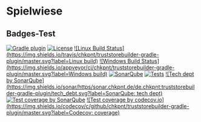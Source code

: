 # Spielwiese

## Badges-Test
[![Gradle plugin](https://img.shields.io/badge/plugins.gradle.org-de.chkpnt.truststorebuilder-blue.svg)](https://plugins.gradle.org/plugin/de.chkpnt.truststorebuilder)
[![License](https://img.shields.io/github/license/chkpnt/truststorebuilder-gradle-plugin.svg?label=License)](https://tldrlegal.com/license/apache-license-2.0-(apache-2.0))  
[![Linux Build Status](https://img.shields.io/travis/chkpnt/truststorebuilder-gradle-plugin/master.svg?label=Linux build)](https://travis-ci.org/chkpnt/truststorebuilder-gradle-plugin)
[![Windows Build Status](https://img.shields.io/appveyor/ci/chkpnt/truststorebuilder-gradle-plugin/master.svg?label=Windows build)](https://ci.appveyor.com/project/chkpnt/truststorebuilder-gradle-plugin/branch/master)
[![SonarQube](https://img.shields.io/badge/SonarQube-sonar.chkpnt.de-blue.svg)](https://sonar.chkpnt.de/dashboard?id=de.chkpnt%3Atruststorebuilder-gradle-plugin&did=1)
[![Tests](https://img.shields.io/sonar/https/sonar.chkpnt.de/de.chkpnt:truststorebuilder-gradle-plugin/tests.svg)](https://sonar.chkpnt.de/drilldown/measures?id=de.chkpnt%3Atruststorebuilder-gradle-plugin&metric=tests)
[![Tech dept by SonarQube](https://img.shields.io/sonar/https/sonar.chkpnt.de/de.chkpnt:truststorebuilder-gradle-plugin/tech_debt.svg?label=SonarQube: tech dept)](https://codecov.io/github/chkpnt/truststorebuilder-gradle-plugin?branch=master)
[![Test coverage by SonarQube](https://img.shields.io/sonar/https/sonar.chkpnt.de/de.chkpnt:truststorebuilder-gradle-plugin/coverage.svg)](https://sonar.chkpnt.de/drilldown/measures?id=de.chkpnt%3Atruststorebuilder-gradle-plugin&metric=lines_to_cover)
[![Test coverage by codecov.io](https://img.shields.io/codecov/c/github/chkpnt/truststorebuilder-gradle-plugin/master.svg?label=Codecov: coverage)](https://codecov.io/github/chkpnt/truststorebuilder-gradle-plugin?branch=master)
